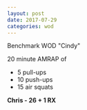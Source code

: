 ```yaml
---
layout: post
date: 2017-07-29
categories: wod
---
```


Benchmark WOD "Cindy"

20 minute AMRAP of
- 5 pull-ups
- 10 push-ups
- 15 air squats

**Chris - <span>26 + 1 RX</span>**
